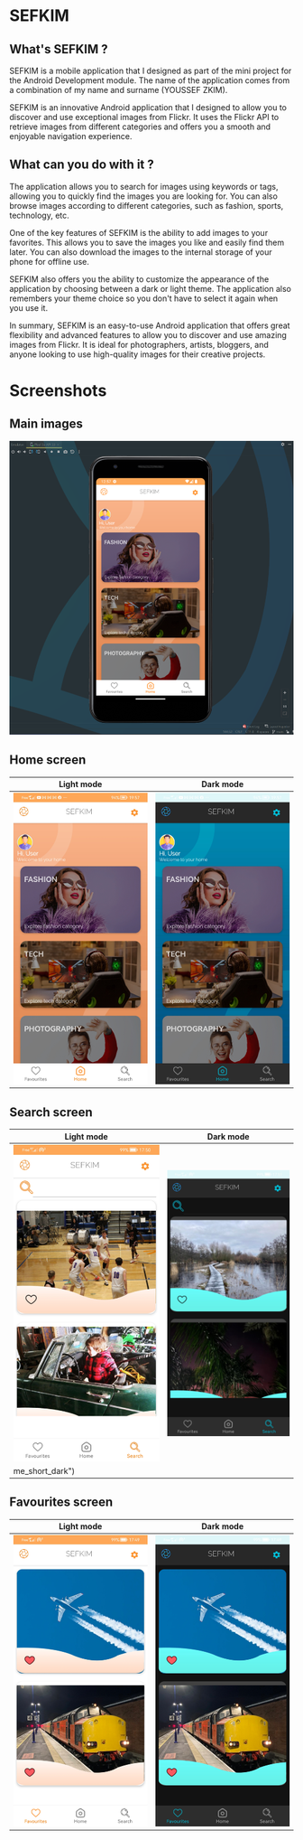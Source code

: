 # SEFKIM

## What's SEFKIM ?

SEFKIM is a mobile application that I designed as part of the mini project for the Android Development module. The name of the application comes from a combination of my name and surname (YOUSSEF ZKIM).

SEFKIM is an innovative Android application that I designed to allow you to discover and use exceptional images from Flickr. It uses the Flickr API to retrieve images from different categories and offers you a smooth and enjoyable navigation experience.

## What can you do with it ? 

The application allows you to search for images using keywords or tags, allowing you to quickly find the images you are looking for. You can also browse images according to different categories, such as fashion, sports, technology, etc.

One of the key features of SEFKIM is the ability to add images to your favorites. This allows you to save the images you like and easily find them later. You can also download the images to the internal storage of your phone for offline use.

SEFKIM also offers you the ability to customize the appearance of the application by choosing between a dark or light theme. The application also remembers your theme choice so you don't have to select it again when you use it.

In summary, SEFKIM is an easy-to-use Android application that offers great flexibility and advanced features to allow you to discover and use amazing images from Flickr. It is ideal for photographers, artists, bloggers, and anyone looking to use high-quality images for their creative projects.

# Screenshots
## Main images
![Alt text](/Screenshots/emulator.png?raw=true "Emulator")
## Home screen
| Light mode | Dark mode |
| --- | --- |
| ![Alt text](/Screenshots/home_short_light.jpg?raw=true "Home short ligh") | ![Alt text](/Screenshots/home_short_dark.jpg?raw=true "home_short_dark") |
## Search screen
| Light mode | Dark mode |
| --- | --- |
| ![Alt text](/Screenshots/search_light.jpg?raw=true "search_light") | ![Alt text](/Screenshots/search_dark.jpg?raw=true "search_dark") |
me_short_dark") |
## Favourites screen
| Light mode | Dark mode |
| --- | --- |
| ![Alt text](/Screenshots/fav_light.jpg?raw=true "fav_light") | ![Alt text](/Screenshots/fav_dark.jpg?raw=true "fav_dark") |
